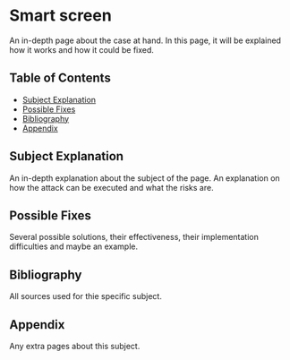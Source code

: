 # Smart screen

An in-depth page about the case at hand. In this page, it will be explained how it works and how it could be fixed. 

## Table of Contents
- [Subject Explanation](#subject-explanation)
- [Possible Fixes](#possible-fixes)
- [Bibliography](#bibliography)
- [Appendix](#appendix)

## Subject Explanation
An in-depth explanation about the subject of the page. An explanation on how the attack can be executed and what the risks are. 

## Possible Fixes
Several possible solutions, their effectiveness, their implementation difficulties and maybe an example.

## Bibliography
All sources used for thie specific subject. 

## Appendix 
Any extra pages about this subject.
